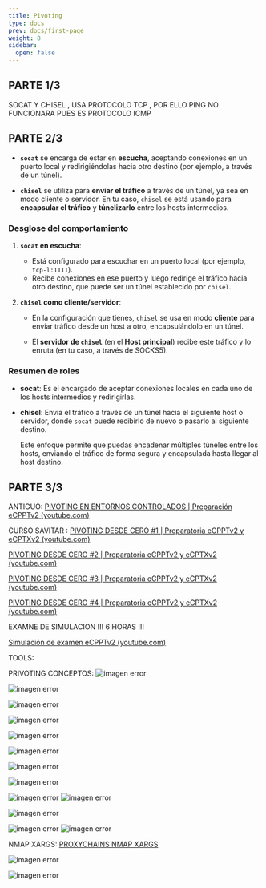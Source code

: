 ```yaml
---
title: Pivoting
type: docs
prev: docs/first-page
weight: 8
sidebar:
  open: false
---
```


## PARTE 1/3

SOCAT Y CHISEL , USA PROTOCOLO TCP
, POR ELLO PING NO FUNCIONARA PUES ES PROTOCOLO ICMP

## PARTE 2/3

- **`socat`** se encarga de estar en **escucha**, aceptando conexiones en un puerto
    local y redirigiéndolas hacia otro destino (por ejemplo, a través de un túnel).

- **`chisel`** se utiliza para **enviar el tráfico** a través de un túnel, ya sea en modo
    cliente o servidor. En tu caso, `chisel` se está usando para **encapsular el tráfico** y
    **túnelizarlo** entre los hosts intermedios.

### Desglose del comportamiento

1. **`socat` en escucha**:

    - Está configurado para escuchar en un puerto local (por ejemplo, `tcp-l:1111`).
    - Recibe conexiones en ese puerto y luego redirige el tráfico hacia otro destino, que puede ser un túnel establecido por `chisel`.

2. **`chisel` como cliente/servidor**:
    - En la configuración que tienes, `chisel` se usa en modo **cliente** para enviar tráfico
    desde un host a otro, encapsulándolo en un túnel.

    - El **servidor de `chisel`** (en el **Host principal**) recibe este tráfico y lo enruta (en tu
    caso, a través de SOCKS5).

### Resumen de roles

- **socat**: Es el encargado de aceptar conexiones locales en cada uno de los hosts
  intermedios y redirigirlas.

- **chisel**: Envía el tráfico a través de un túnel hacia el siguiente host o servidor, donde
  `socat` puede recibirlo de nuevo o pasarlo al siguiente destino.

  Este enfoque permite que puedas encadenar múltiples túneles entre los hosts, enviando
  el tráfico de forma segura y encapsulada hasta llegar al host destino.

## PARTE 3/3

ANTIGUO:
[PIVOTING EN ENTORNOS CONTROLADOS | Preparación eCPPTv2 (youtube.com)](https://www.youtube.com/watch?v=_7b_GQDfA5M&t=178s&ab_channel=s4vitar)

CURSO SAVITAR :
[PIVOTING DESDE CERO #1 | Preparatoria eCPPTv2 y eCPTXv2 (youtube.com)](https://www.youtube.com/watch?v=L1jSoCcvRY4&t=1401s&ab_channel=S4viOnLive%28BackupDirectosdeTwitch%29)

[PIVOTING DESDE CERO #2 | Preparatoria eCPPTv2 y eCPTXv2 (youtube.com)](https://www.youtube.com/watch?v=E4eUdAd6tAM&ab_channel=S4viOnLive%28BackupDirectosdeTwitch%29)

[PIVOTING DESDE CERO #3 | Preparatoria eCPPTv2 y eCPTXv2 (youtube.com)](https://www.youtube.com/watch?v=sjUgh__Utvs&t=808s&ab_channel=S4viOnLive%28BackupDirectosdeTwitch%29)

[PIVOTING DESDE CERO #4 | Preparatoria eCPPTv2 y eCPTXv2 (youtube.com)](https://www.youtube.com/watch?v=Mc4FuBRyybc&ab_channel=S4viOnLive%28BackupDirectosdeTwitch%29)

EXAMNE DE SIMULACION !!! 6 HORAS !!!

[Simulación de examen eCPPTv2 (youtube.com)](https://www.youtube.com/watch?v=Q7UeWILja-g&t=1s&ab_channel=S4viOnLive%28BackupDirectosdeTwitch%29)

TOOLS:

PRIVOTING CONCEPTOS:
![imagen error](/images/red_team/linux/pivontig/20241023135125.png)

![imagen error](/images/red_team/linux/pivontig/20241010190059.png)

![imagen error](/images/red_team/linux/pivontig/20241010190139.png)

![imagen error](/images/red_team/linux/pivontig/20241010190158.png)

![imagen error](/images/red_team/linux/pivontig/20241010190218.png)

![imagen error](/images/red_team/linux/pivontig/20241010190232.png)

![imagen error](/images/red_team/linux/pivontig/20241010190407.png)

![imagen error](/images/red_team/linux/pivontig/20241010190504.png)

![imagen error](/images/red_team/linux/pivontig/20241010190552.png)
![imagen error](/images/red_team/linux/pivontig/20241010190641.png)

![imagen error](/images/red_team/linux/pivontig/20241010190709.png)

![imagen error](/images/red_team/linux/pivontig/20241010190734.png)
![imagen error](/images/red_team/linux/pivontig/20241010190805.png)

NMAP XARGS:
[PROXYCHAINS NMAP XARGS](https://www.youtube.com/watch?v=sjUgh__Utvs&t=6999s&ab_channel=S4viSinFiltro)

![imagen error](/images/red_team/linux/pivontig/20241015125229.png)

![imagen error](/images/red_team/linux/pivontig/image_0.png)
